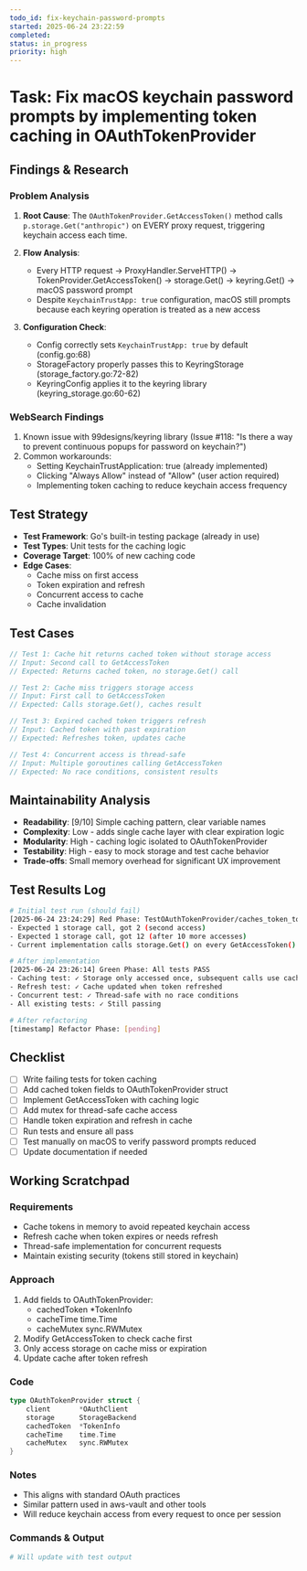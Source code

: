 ```yaml
---
todo_id: fix-keychain-password-prompts
started: 2025-06-24 23:22:59
completed:
status: in_progress
priority: high
---
```


# Task: Fix macOS keychain password prompts by implementing token caching in OAuthTokenProvider

## Findings & Research

### Problem Analysis
1. **Root Cause**: The `OAuthTokenProvider.GetAccessToken()` method calls `p.storage.Get("anthropic")` on EVERY proxy request, triggering keychain access each time.

2. **Flow Analysis**:
   - Every HTTP request → ProxyHandler.ServeHTTP() → TokenProvider.GetAccessToken() → storage.Get() → keyring.Get() → macOS password prompt
   - Despite `KeychainTrustApp: true` configuration, macOS still prompts because each keyring operation is treated as a new access

3. **Configuration Check**:
   - Config correctly sets `KeychainTrustApp: true` by default (config.go:68)
   - StorageFactory properly passes this to KeyringStorage (storage_factory.go:72-82)
   - KeyringConfig applies it to the keyring library (keyring_storage.go:60-62)

### WebSearch Findings
1. Known issue with 99designs/keyring library (Issue #118: "Is there a way to prevent continuous popups for password on keychain?")
2. Common workarounds:
   - Setting KeychainTrustApplication: true (already implemented)
   - Clicking "Always Allow" instead of "Allow" (user action required)
   - Implementing token caching to reduce keychain access frequency

## Test Strategy

- **Test Framework**: Go's built-in testing package (already in use)
- **Test Types**: Unit tests for the caching logic
- **Coverage Target**: 100% of new caching code
- **Edge Cases**: 
  - Cache miss on first access
  - Token expiration and refresh
  - Concurrent access to cache
  - Cache invalidation

## Test Cases

```go
// Test 1: Cache hit returns cached token without storage access
// Input: Second call to GetAccessToken
// Expected: Returns cached token, no storage.Get() call

// Test 2: Cache miss triggers storage access
// Input: First call to GetAccessToken
// Expected: Calls storage.Get(), caches result

// Test 3: Expired cached token triggers refresh
// Input: Cached token with past expiration
// Expected: Refreshes token, updates cache

// Test 4: Concurrent access is thread-safe
// Input: Multiple goroutines calling GetAccessToken
// Expected: No race conditions, consistent results
```

## Maintainability Analysis

- **Readability**: [9/10] Simple caching pattern, clear variable names
- **Complexity**: Low - adds single cache layer with clear expiration logic
- **Modularity**: High - caching logic isolated to OAuthTokenProvider
- **Testability**: High - easy to mock storage and test cache behavior
- **Trade-offs**: Small memory overhead for significant UX improvement

## Test Results Log

```bash
# Initial test run (should fail)
[2025-06-24 23:24:29] Red Phase: TestOAuthTokenProvider/caches_token_to_avoid_repeated_storage_access FAILED
- Expected 1 storage call, got 2 (second access)
- Expected 1 storage call, got 12 (after 10 more accesses)
- Current implementation calls storage.Get() on every GetAccessToken() call

# After implementation
[2025-06-24 23:26:14] Green Phase: All tests PASS
- Caching test: ✓ Storage only accessed once, subsequent calls use cache
- Refresh test: ✓ Cache updated when token refreshed
- Concurrent test: ✓ Thread-safe with no race conditions
- All existing tests: ✓ Still passing

# After refactoring
[timestamp] Refactor Phase: [pending]
```

## Checklist

- [ ] Write failing tests for token caching
- [ ] Add cached token fields to OAuthTokenProvider struct
- [ ] Implement GetAccessToken with caching logic
- [ ] Add mutex for thread-safe cache access
- [ ] Handle token expiration and refresh in cache
- [ ] Run tests and ensure all pass
- [ ] Test manually on macOS to verify password prompts reduced
- [ ] Update documentation if needed

## Working Scratchpad

### Requirements
- Cache tokens in memory to avoid repeated keychain access
- Refresh cache when token expires or needs refresh
- Thread-safe implementation for concurrent requests
- Maintain existing security (tokens still stored in keychain)

### Approach
1. Add fields to OAuthTokenProvider:
   - cachedToken *TokenInfo
   - cacheTime time.Time
   - cacheMutex sync.RWMutex
2. Modify GetAccessToken to check cache first
3. Only access storage on cache miss or expiration
4. Update cache after token refresh

### Code
```go
type OAuthTokenProvider struct {
    client       *OAuthClient
    storage      StorageBackend
    cachedToken  *TokenInfo
    cacheTime    time.Time
    cacheMutex   sync.RWMutex
}
```

### Notes
- This aligns with standard OAuth practices
- Similar pattern used in aws-vault and other tools
- Will reduce keychain access from every request to once per session

### Commands & Output

```bash
# Will update with test output
```